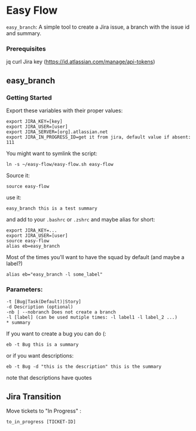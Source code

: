 # Easy Flow 

`easy_branch`: A simple tool to create a Jira issue, a branch with the issue id and summary.

### Prerequisites

jq
curl
Jira key (https://id.atlassian.com/manage/api-tokens)

## easy_branch


### Getting Started

Export these variables with their proper values:

```
export JIRA_KEY=[key]
export JIRA_USER=[user]
export JIRA_SERVER=[org].atlassian.net
export JIRA_IN_PROGRESS_ID=get it from jira, default value if absent: 111
```

You might want to symlink the script:
```
ln -s ~/easy-flow/easy-flow.sh easy-flow
```

Source it:
```
source easy-flow 
```

use it:
```
easy_branch this is a test summary
```

and add to your `.bashrc` or `.zshrc` and maybe alias for short:

```
export JIRA_KEY=...
export JIRA_USER=[user]
source easy-flow
alias eb=easy_branch
```

Most of the times you'll want to have the squad by default (and maybe a label?)
```
alias eb="easy_branch -l some_label"
```


### Parameters:
```
-t [Bug|Task(Default)|Story]
-d Description (optional)
-nb | --nobranch Does not create a branch
-l [label] (can be used mutiple times: -l label1 -l label_2 ...)
* summary
```
If you want to create a bug you can do (:
```
eb -t Bug this is a summary
```
or if you want descriptions:

```
eb -t Bug -d "this is the description" this is the summary
```

note that descriptions have quotes

## Jira Transition
Move tickets to "In Progress" :
```
to_in_progress [TICKET-ID]
```


